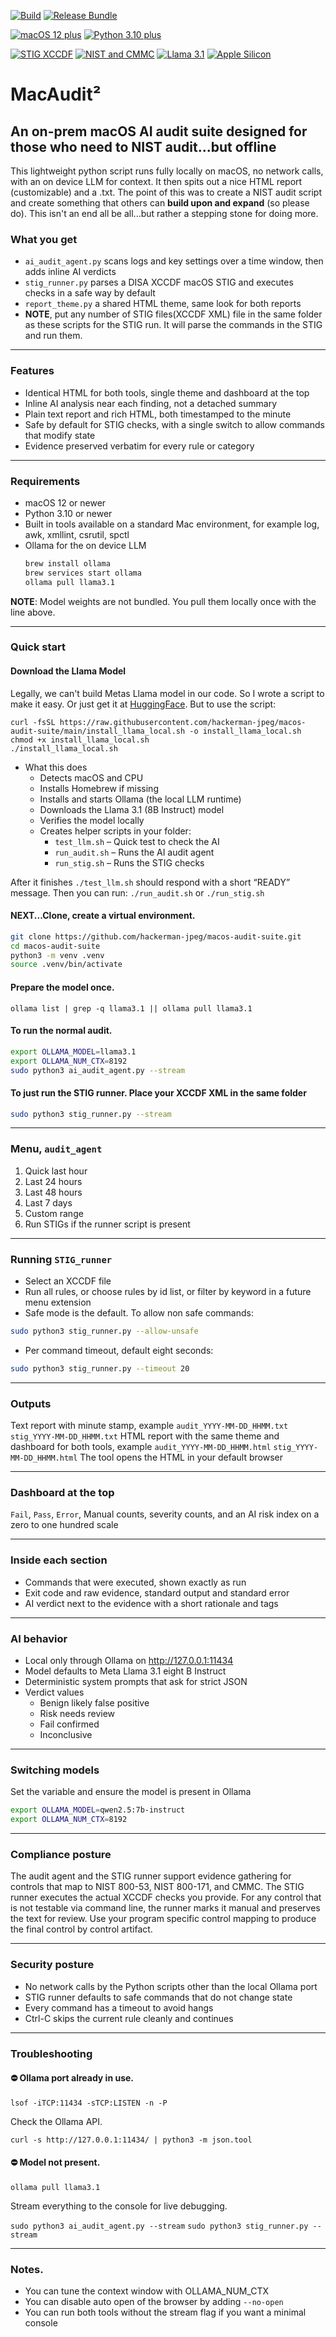 [![Build](https://github.com/hackerman-jpeg/macos-audit-suite/actions/workflows/python-lint-test.yml/badge.svg)](https://github.com/YOURORG/YOURREPO/actions/workflows/python-lint-test.yml)
[![Release Bundle](https://github.com/hackerman-jpeg/macos-audit-suite/actions/workflows/release.yml/badge.svg)](https://github.com/YOURORG/YOURREPO/actions/workflows/release.yml)

[![macOS 12 plus](https://img.shields.io/badge/macOS-12%2B-0b72ff?style=for-the-badge&logo=apple&logoColor=white)](#requirements)
[![Python 3.10 plus](https://img.shields.io/badge/Python-3.10%2B-3776ab?style=for-the-badge&logo=python&logoColor=white)](#requirements)

[![STIG XCCDF](https://img.shields.io/badge/STIG-XCCDF-6c63ff?style=for-the-badge)](#stig-runner)
[![NIST and CMMC](https://img.shields.io/badge/NIST%20800%2053%20%7C%20800%20171%20%7C%20CMMC-Support-ffb300?style=for-the-badge)](#compliance-posture)
[![Llama 3.1](https://img.shields.io/badge/AI-Llama%203.1%208B-8e8dff?style=for-the-badge&logo=meta&logoColor=white)](#ai-behavior)
[![Apple Silicon](https://img.shields.io/badge/Apple%20Silicon-Optimized-bd10e0?style=for-the-badge&logo=apple&logoColor=white)](#requirements)

# MacAudit²
## An on-prem macOS AI audit suite designed for those who need to NIST audit...but offline

This lightweight python script runs fully locally on macOS, no network calls, with an on device LLM for context. It then spits out a  nice HTML report (customizable) and a .txt. The point of this was to create a NIST audit script and create something that others can **build upon and expand** (so please do). This isn't an end all be all...but rather a stepping stone for doing more. 

### What you get
- `ai_audit_agent.py` scans logs and key settings over a time window, then adds inline AI verdicts
- `stig_runner.py` parses a DISA XCCDF macOS STIG and executes checks in a safe way by default
- `report_theme.py` a shared HTML theme, same look for both reports
- **NOTE**, put any number of STIG files(XCCDF XML) file in the same folder as these scripts for the STIG run. It will parse the commands in the STIG and run them.

---
### Features
- Identical HTML for both tools, single theme and dashboard at the top
- Inline AI analysis near each finding, not a detached summary
- Plain text report and rich HTML, both timestamped to the minute
- Safe by default for STIG checks, with a single switch to allow commands that modify state
- Evidence preserved verbatim for every rule or category

---

### Requirements
- macOS 12 or newer
- Python 3.10 or newer
- Built in tools available on a standard Mac environment, for example log, awk, xmllint, csrutil, spctl
- Ollama for the on device LLM  
  ```bash
  brew install ollama
  brew services start ollama
  ollama pull llama3.1
  ```
**NOTE**: Model weights are not bundled. You pull them locally once with the line above.

---

### Quick start

#### Download the Llama Model
Legally, we can't build Metas Llama model in our code. So I wrote a script to make it easy. Or just get it at [HuggingFace](https://huggingface.co/meta-llama/Llama-3.1-8B-Instruct). But to use the script:
```
curl -fsSL https://raw.githubusercontent.com/hackerman-jpeg/macos-audit-suite/main/install_llama_local.sh -o install_llama_local.sh
chmod +x install_llama_local.sh
./install_llama_local.sh
```

- What this does
  - Detects macOS and CPU
  - Installs Homebrew if missing
  - Installs and starts Ollama (the local LLM runtime)
  - Downloads the Llama 3.1 (8B Instruct) model
  - Verifies the model locally
  - Creates helper scripts in your folder:
    - `test_llm.sh` – Quick test to check the AI
    - `run_audit.sh` – Runs the AI audit agent
    - `run_stig.sh` – Runs the STIG checks

After it finishes
`./test_llm.sh`
should respond with a short “READY” message.
Then you can run:
`./run_audit.sh`
or
`./run_stig.sh`

#### NEXT...Clone, create a virtual environment.
```bash
git clone https://github.com/hackerman-jpeg/macos-audit-suite.git
cd macos-audit-suite
python3 -m venv .venv
source .venv/bin/activate
```
#### Prepare the model once.

``ollama list | grep -q llama3.1 || ollama pull llama3.1``

#### To run the normal audit.
```bash
export OLLAMA_MODEL=llama3.1
export OLLAMA_NUM_CTX=8192
sudo python3 ai_audit_agent.py --stream
```
#### To just run the STIG runner. Place your XCCDF XML in the same folder
```bash
sudo python3 stig_runner.py --stream
```

---

### Menu, `audit_agent`
1. Quick last hour
2. Last 24 hours
3. Last 48 hours
4. Last 7 days
5. Custom range
6. Run STIGs if the runner script is present

---

### Running `STIG_runner`
- Select an XCCDF file
- Run all rules, or choose rules by id list, or filter by keyword in a future menu extension
- Safe mode is the default. To allow non safe commands:
```bash
sudo python3 stig_runner.py --allow-unsafe
```
- Per command timeout, default eight seconds:
```bash
sudo python3 stig_runner.py --timeout 20
```

---

### Outputs
Text report with minute stamp, example
``audit_YYYY-MM-DD_HHMM.txt``
``stig_YYYY-MM-DD_HHMM.txt``
HTML report with the same theme and dashboard for both tools, example
``audit_YYYY-MM-DD_HHMM.html``
``stig_YYYY-MM-DD_HHMM.html``
The tool opens the HTML in your default browser

---

### Dashboard at the top
`Fail`, `Pass`, `Error`, Manual counts, severity counts, and an AI risk index on a zero to one hundred scale

---

### Inside each section
- Commands that were executed, shown exactly as run
- Exit code and raw evidence, standard output and standard error
- AI verdict next to the evidence with a short rationale and tags

---

### AI behavior
- Local only through Ollama on http://127.0.0.1:11434
- Model defaults to Meta Llama 3.1 eight B Instruct
- Deterministic system prompts that ask for strict JSON
- Verdict values
  - Benign likely false positive
  - Risk needs review
  - Fail confirmed
  - Inconclusive

---

### Switching models
Set the variable and ensure the model is present in Ollama
```bash
export OLLAMA_MODEL=qwen2.5:7b-instruct
export OLLAMA_NUM_CTX=8192
```

---

### Compliance posture
The audit agent and the STIG runner support evidence gathering for controls that map to NIST 800-53, NIST 800-171, and CMMC. The STIG runner executes the actual XCCDF checks you provide. For any control that is not testable via command line, the runner marks it manual and preserves the text for review. Use your program specific control mapping to produce the final control by control artifact.

---

### Security posture
- No network calls by the Python scripts other than the local Ollama port
- STIG runner defaults to safe commands that do not change state
- Every command has a timeout to avoid hangs
- Ctrl-C skips the current rule cleanly and continues

---

### Troubleshooting

#### ⛔ Ollama port already in use.

``lsof -iTCP:11434 -sTCP:LISTEN -n -P``

Check the Ollama API.

``curl -s http://127.0.0.1:11434/ | python3 -m json.tool``

#### ⛔ Model not present.

``ollama pull llama3.1``

Stream everything to the console for live debugging.

``sudo python3 ai_audit_agent.py --stream``
``sudo python3 stig_runner.py --stream``

---

### Notes.
- You can tune the context window with OLLAMA_NUM_CTX
- You can disable auto open of the browser by adding ``--no-open``
- You can run both tools without the stream flag if you want a minimal console

